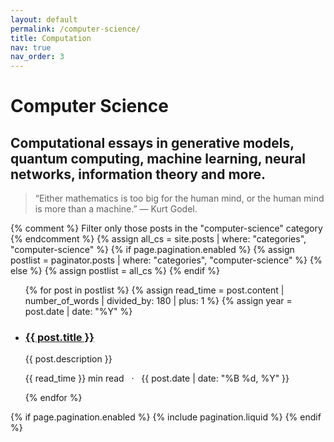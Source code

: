 ```yaml
---
layout: default
permalink: /computer-science/
title: Computation
nav: true
nav_order: 3
---
```


<div class="post">

  <div class="header-bar">
    <h1>Computer Science</h1>
    <h2>Computational essays in generative models, quantum computing, machine learning, neural networks, information theory and more.</h2>
  </div>
  <blockquote>
    “Either mathematics is too big for the human mind, or the human mind is more than a machine.”  
    — Kurt Godel.
  </blockquote>

  {% comment %}
  Filter only those posts in the "computer-science" category
  {% endcomment %}
  {% assign all_cs = site.posts | where: "categories", "computer-science" %}
  {% if page.pagination.enabled %}
    {% assign postlist = paginator.posts | where: "categories", "computer-science" %}
  {% else %}
    {% assign postlist = all_cs %}
  {% endif %}

  <ul class="post-list">
    {% for post in postlist %}
      {% assign read_time = post.content | number_of_words | divided_by: 180 | plus: 1 %}
      {% assign year = post.date | date: "%Y" %}
      <li>
        <h3><a href="{{ post.url | relative_url }}">{{ post.title }}</a></h3>
        <p>{{ post.description }}</p>
        <p class="post-meta">
          {{ read_time }} min read &nbsp; &middot; &nbsp;
          {{ post.date | date: "%B %d, %Y" }}
        </p>
      </li>
    {% endfor %}
  </ul>

  {% if page.pagination.enabled %}
    {% include pagination.liquid %}
  {% endif %}

</div>
